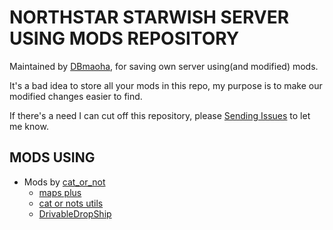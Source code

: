 # NORTHSTAR STARWISH SERVER USING MODS REPOSITORY

Maintained by [DBmaoha](https://github.com/DBmaoha), for saving own server using(and modified) mods.

It's a bad idea to store all your mods in this repo, my purpose is to make our modified changes easier to find. 

If there's a need I can cut off this repository, please [Sending Issues](https://github.com/xiaobbuguai/sws_WIP/issues) to let me know.


## MODS USING

- Mods by [cat_or_not](https://github.com/catornot)
    - [maps plus](https://northstar.thunderstore.io/package/cat_or_not/maps_plus/)
    - [cat or nots utils](https://northstar.thunderstore.io/package/cat_or_not/cat_or_nots_utils/)
    - [DrivableDropShip](https://northstar.thunderstore.io/package/cat_or_not/DrivableDropShip/)
    
